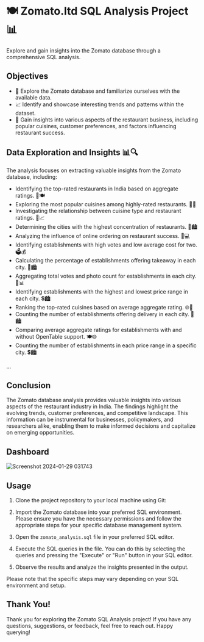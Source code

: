 # 🍽️ Zomato.ltd SQL Analysis Project 📊

Explore and gain insights into the Zomato database through a comprehensive SQL analysis.

## Objectives

- 🧭 Explore the Zomato database and familiarize ourselves with the available data.
- 📈 Identify and showcase interesting trends and patterns within the dataset.
- 🍕 Gain insights into various aspects of the restaurant business, including popular cuisines, customer preferences, and factors influencing restaurant success.

## Data Exploration and Insights 📊🔍

The analysis focuses on extracting valuable insights from the Zomato database, including:

- Identifying the top-rated restaurants in India based on aggregate ratings. 🌟🍽️
- Exploring the most popular cuisines among highly-rated restaurants. 🥘🌐
- Investigating the relationship between cuisine type and restaurant ratings. 🍜📈
- Determining the cities with the highest concentration of restaurants. 🌆🏙️
- Analyzing the influence of online ordering on restaurant success. 🚚💻
- Identifying establishments with high votes and low average cost for two. 🗳️💰
- Calculating the percentage of establishments offering takeaway in each city. 🥡🏙️
- Aggregating total votes and photo count for establishments in each city. 📸📊
- Identifying establishments with the highest and lowest price range in each city. 💲🏙️
- Ranking the top-rated cuisines based on average aggregate rating. 🌐🌟
- Counting the number of establishments offering delivery in each city. 🚚🏙️
- Comparing average aggregate ratings for establishments with and without OpenTable support. 🍽️🌐
- Counting the number of establishments in each price range in a specific city. 💲🏙️



...

## Conclusion

The Zomato database analysis provides valuable insights into various aspects of the restaurant industry in India. The findings highlight the evolving trends, customer preferences, and competitive landscape. This information can be instrumental for businesses, policymakers, and researchers alike, enabling them to make informed decisions and capitalize on emerging opportunities.

## Dashboard
![Screenshot 2024-01-29 031743](https://github.com/Akshat8303/Zomato-Analytics-Unveiling-Culinary-Insights-Through-SQL-and-Dashboard-Creation/assets/132274442/bfacf5d1-5dee-44bd-a34e-4f746a2626e4)


## Usage

1. Clone the project repository to your local machine using Git:

2. Import the Zomato database into your preferred SQL environment. Please ensure you have the necessary permissions and follow the appropriate steps for your specific database management system.

3. Open the `zomato_analysis.sql` file in your preferred SQL editor.

4. Execute the SQL queries in the file. You can do this by selecting the queries and pressing the "Execute" or "Run" button in your SQL editor.

5. Observe the results and analyze the insights presented in the output.

Please note that the specific steps may vary depending on your SQL environment and setup.

## Thank You! 

Thank you for exploring the Zomato SQL Analysis project! If you have any questions, suggestions, or feedback, feel free to reach out. Happy querying!
